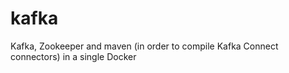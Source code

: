 # kafka
Kafka, Zookeeper and maven (in order to compile Kafka Connect connectors) in a single Docker

